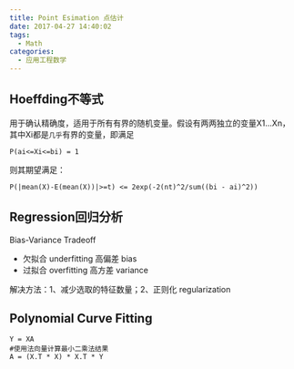 ```yaml
---
title: Point Esimation 点估计
date: 2017-04-27 14:40:02
tags:
  - Math
categories:
  - 应用工程数学
---
```


## Hoeffding不等式
用于确认精确度，适用于所有有界的随机变量。假设有两两独立的变量X1...Xn，其中Xi都是`几乎`有界的变量，即满足  

```
P(ai<=Xi<=bi) = 1
```
则其期望满足：

```
P(|mean(X)-E(mean(X))|>=t) <= 2exp(-2(nt)^2/sum((bi - ai)^2))
```

## Regression回归分析
Bias-Variance Tradeoff

* 欠拟合 underfitting 高偏差 bias
* 过拟合 overfitting 高方差 variance

解决方法：1、减少选取的特征数量；2、正则化 regularization

## Polynomial Curve Fitting

```
Y = XA 
#使用法向量计算最小二乘法结果
A = (X.T * X) * X.T * Y
```